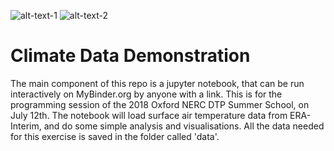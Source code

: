 ![alt-text-1](https://github.com/TomBolton/ClimateDataDemo/blob/master/nerc_logo.png, "NERC logo" ) ![alt-text-2](https://github.com/TomBolton/ClimateDataDemo/blob/master/ox_logo.png, "Ox Uni Logo" )

# Climate Data Demonstration

The main component of this repo is a jupyter notebook, that can be run interactively on MyBinder.org by anyone with a link. This is for the programming session of the 2018 Oxford NERC DTP Summer School, on July 12th. The notebook will load surface air temperature data from ERA-Interim, and do some simple analysis and visualisations. All the data needed for this exercise is saved in the folder called 'data'. 
